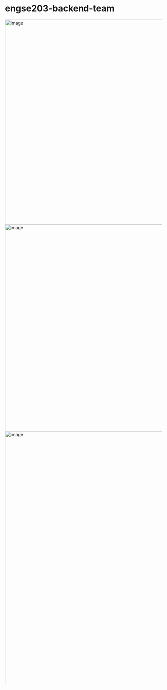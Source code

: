 # engse203-backend-team

<img width="699" height="658" alt="image" src="https://github.com/user-attachments/assets/92911dfc-2512-45c9-8c02-25f49b5a77ea" />

<img width="1005" height="667" alt="image" src="https://github.com/user-attachments/assets/105d8959-e48f-4cc3-a85a-77e66314cd22" />

<img width="1415" height="816" alt="image" src="https://github.com/user-attachments/assets/1ae9ee93-0e55-4b34-bd2b-c4df4531e306" />
